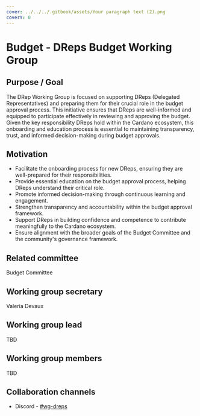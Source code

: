 ```yaml
---
cover: ../../../.gitbook/assets/Your paragraph text (2).png
coverY: 0
---
```


# Budget - DReps Budget Working Group

## Purpose / Goal

The DRep Working Group is focused on supporting DReps (Delegated Representatives) and preparing them for their crucial role in the budget approval process. This initiative ensures that DReps are well-informed and equipped to participate effectively in reviewing and approving the budget. Given the key responsibility DReps hold within the Cardano ecosystem, this onboarding and education process is essential to maintaining transparency, trust, and informed decision-making during budget approvals.

## Motivation

* Facilitate the onboarding process for new DReps, ensuring they are well-prepared for their responsibilities.
* Provide essential education on the budget approval process, helping DReps understand their critical role.
* Promote informed decision-making through continuous learning and engagement.
* Strengthen transparency and accountability within the budget approval framework.
* Support DReps in building confidence and competence to contribute meaningfully to the Cardano ecosystem.
* Ensure alignment with the broader goals of the Budget Committee and the community's governance framework.

## Related committee

Budget Committee

## Working group secretary

Valeria Devaux&#x20;

## Working group lead

TBD

## Working group members

TBD

## Collaboration channels&#x20;

* Discord - [#wg-dreps](https://discordapp.com/channels/1136727663583698984/1202220227908341760)

##

